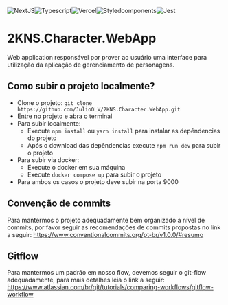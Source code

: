 ![NextJS](https://img.shields.io/badge/Next.js-000000.svg?style=for-the-badge&logo=nextdotjs&logoColor=white)![Typescript](https://img.shields.io/badge/TypeScript-3178C6.svg?style=for-the-badge&logo=TypeScript&logoColor=white)![Vercel](https://img.shields.io/badge/Vercel-000000.svg?style=for-the-badge&logo=Vercel&logoColor=white)![Styledcomponents](https://img.shields.io/badge/styledcomponents-DB7093.svg?style=for-the-badge&logo=styled-components&logoColor=white)![Jest](https://img.shields.io/badge/Jest-C21325.svg?style=for-the-badge&logo=Jest&logoColor=white)

# 2KNS.Character.WebApp

Web application responsável por prover ao usuário uma interface para utilização da aplicação de gerenciamento de personagens.

## Como subir o projeto localmente?

- Clone o projeto: `git clone https://github.com/JulioOLV/2KNS.Character.WebApp.git`
- Entre no projeto e abra o terminal
- Para subir localmente:
  - Execute `npm install` ou `yarn install` para instalar as depêndencias do projeto
  - Após o download das depêndencias execute `npm run dev` para subir o projeto
- Para subir via docker:
  - Execute o docker em sua máquina
  - Execute `docker compose up` para subir o projeto
- Para ambos os casos o projeto deve subir na porta 9000

## Convenção de commits
Para mantermos o projeto adequadamente bem organizado a nível de commits, por favor seguir as recomendações de commits propostas no link a seguir: https://www.conventionalcommits.org/pt-br/v1.0.0/#resumo

## Gitflow
Para mantermos um padrão em nosso flow, devemos seguir o git-flow adequadamente, para mais detalhes leia o link a seguir: https://www.atlassian.com/br/git/tutorials/comparing-workflows/gitflow-workflow
